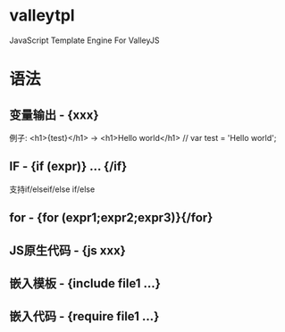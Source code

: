 # valleytpl
JavaScript Template Engine For ValleyJS

# 语法
## 变量输出 - {xxx}
例子: &lt;h1>{test}&lt;/h1> -> &lt;h1>Hello world&lt;/h1> // var test = 'Hello world';
## IF - {if (expr)} ... {/if}
支持if/elseif/else if/else
## for - {for (expr1;expr2;expr3)}{/for}
## JS原生代码 - {js xxx}
## 嵌入模板 - {include file1 ...}
## 嵌入代码 - {require file1 ...}
